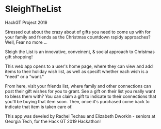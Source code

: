 # SleighTheList
HackGT Project 2019

Stressed out about the crazy about of gifts you need to come up with for your family and friends as the Christmas countdown rapidy approaches? Well, Fear no more ...

Sleigh the List is an innovative, conveinent, & social approach to Christmas gift shopping! 

This web app opens to a user's home page, where they can view and add items to their holiday wish list, as well as specift whether each wish is a "need" or a "want." 

From here, visit your friends list, where family and other connections can post their gift wishes for you to grant. See a gift on their list you really want to bless them with? You can claim a gift to indicate to their connections that you'll be buying that item soon. Then, once it's purchased come back to indicate that item is taken care of. 

This app was develed by Rachel Techau and Elizabeth Dworkin - seniors at Georgia Tech, for the Hack GT 2019 Hackathon!
